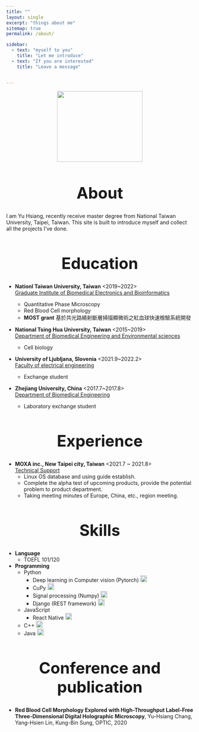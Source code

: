 ```yaml
--- 
title: ""
layout: single
excerpt: "things about me"
sitemap: true
permalink: /about/

sidebar: 
  - text: "myself to you"
    title: "Let me introduce"
  - text: "If you are interested"
    title: "Leave a message"


---
```


<p align="center">
  <img width="230" height="190" src="https://i.imgur.com/OpuBLnm.png">
</p>
<h1 align="center" style="font-size:300%;">About</h1>

I am Yu Hsiang, recently receive master degree from National Taiwan University, Taipei, Taiwan. This site is built to introduce myself and collect all the projects I’ve done. 

<h1 align="center" style="font-size:300%;">Education</font size></h1>

- **Nationl Taiwan University, Taiwan**  <2019~2022> <br>
   <ins>Graduate Institute of Biomedical Electronics and Bioinformatics</ins>
  - Quantitative Phase Microscopy
  - Red Blood Cell morphology
  - **MOST grant** 基於共光路繞射斷層掃描顯微術之紅血球快速檢驗系統開發
  
- **National Tsing Hua University, Taiwan** <2015~2019> <br>
  <ins>Department of Biomedical Engineering and Environmental sciences</ins>
  - Cell biology

- **University of Ljubljana, Slovenia** <2021.9~2022.2> <br>
  <ins>Faculty of electrical engineering</ins>
  - Exchange student

- **Zhejiang University, China** <2017.7~2017.8> <br>
  <ins>Department of Biomedical Engineering</ins>
  - Laboratory exchange student

<h1 align="center" style="font-size:300%;">Experience</font size></h1>

- **MOXA inc., New Taipei city, Taiwan** <2021.7 ~ 2021.8> <br>
<ins>Technical Support</ins>
  - Linux OS database and using guide establish.
  - Complete the alpha test of upcoming products, provide the potential problem to product department.
  - Taking meeting minutes of Europe, China, etc., region meeting.

<h1 align="center" style="font-size:300%;">Skills</font size></h1>

- **Language**
    - TOEFL 101/120
- **Programming** 
    - Python 
      - Deep learning in Computer vision (Pytorch) [<img width="18" height="18" src="https://img.icons8.com/windows/32/000000/link.png"/>](https://github.com/yohschang/Deep_learning)
      - CuPy [<img width="18" height="18" src="https://img.icons8.com/windows/32/000000/link.png"/>](https://github.com/yohschang/RBC_analysis/blob/master/3d_recon_cupy.py)
      - Signal processing (Numpy) [<img width="18" height="18" src="https://img.icons8.com/windows/32/000000/link.png"/>](https://github.com/yohschang)
      - Django (REST framework) [<img width="18" height="18" src="https://img.icons8.com/windows/32/000000/link.png"/>](https://github.com/yohschang/split_money)
    - JavaScript
      - React Native [<img width="18" height="18" src="https://img.icons8.com/windows/32/000000/link.png"/>](https://github.com/yohschang/split_money)
    - C++ [<img width="18" height="18" src="https://img.icons8.com/windows/32/000000/link.png"/>](https://github.com/yohschang/refocus_cuda)
    - Java [<img width="18" height="18" src="https://img.icons8.com/windows/32/000000/link.png"/>](https://github.com/yohschang/split_money)
      
<h1 align="center" style="font-size:300%;">Conference and publication</font size></h1>

- **Red Blood Cell Morphology Explored with High-Throughput Label-Free Three-Dimensional Digital Holographic Microscopy**, Yu-Hsiang Chang, Yang-Hsien Lin, Kung-Bin Sung, OPTIC, 2020
